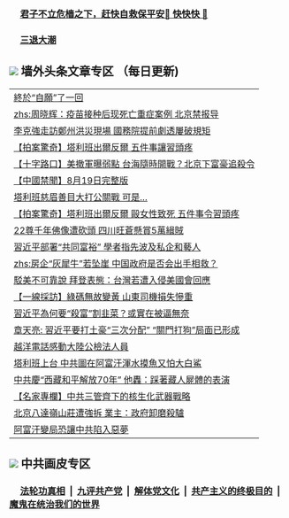 
 ### &nbsp;&nbsp;&nbsp;&nbsp; [君子不立危樯之下，赶快自救保平安🍎 快快快 📩](https://github.com/pwgy/td/blob/master/README.md)

 ### &nbsp;&nbsp;&nbsp;&nbsp; [三退大潮](https://cdn.cgei.work/?key=wjsottsjpndjwfkg&pin=65881581&ag=ogQuit&from=pw2) 

## <img src="https://img.icons8.com/cute-clipart/2x/circled-right.png"> 墙外头条文章专区 （每日更新)

<Table>
<tr><td colspan="2" align="left"><a href="https://cdn.cgei.work/?ag=c1486301&key=wjsottsjpndjwfkg&from=pw2">終於“自願”了一回
</a></td></tr>
<tr><td colspan="2" align="left"><a href="https://cdn.cgei.work/?ag=c1486390&key=wjsottsjpndjwfkg&from=pw2">zhs:周晓辉：疫苗接种后现死亡重症案例 北京禁报导</a></td></tr>
<tr><td colspan="2" align="left"><a href="https://cdn.cgei.work/?ag=c1486344&key=wjsottsjpndjwfkg&from=pw2">李克強走訪鄭州洪災現場 國務院提前劇透屢破規矩
</a></td></tr>
<tr><td colspan="2" align="left"><a href="https://cdn.cgei.work/?ag=c1486324&key=wjsottsjpndjwfkg&from=pw2">【拍案驚奇】塔利班出爾反爾 五件事讓習頭疼
</a></td></tr>
<tr><td colspan="2" align="left"><a href="https://cdn.cgei.work/?ag=c1486336&key=wjsottsjpndjwfkg&from=pw2">【十字路口】美撤軍曝弱點 台海隨時開戰？北京下富豪追殺令
</a></td></tr>
<tr><td colspan="2" align="left"><a href="https://cdn.cgei.work/?ag=c1486309&key=wjsottsjpndjwfkg&from=pw2">【中國禁聞】8月19日完整版
</a></td></tr>
<tr><td colspan="2" align="left"><a href="https://cdn.cgei.work/?ag=c1486399&key=wjsottsjpndjwfkg&from=pw2">塔利班慈眉善目大打公關戰 可是…
</a></td></tr>
<tr><td colspan="2" align="left"><a href="https://cdn.cgei.work/?ag=c1486337&key=wjsottsjpndjwfkg&from=pw2">【拍案驚奇】塔利班出爾反爾 毆女性致死 五件事令習頭疼
</a></td></tr>
<tr><td colspan="2" align="left"><a href="https://cdn.cgei.work/?ag=c1486355&key=wjsottsjpndjwfkg&from=pw2">22尊千年佛像遭砍頭 四川旺蒼懸賞5萬緝賊
</a></td></tr>
<tr><td colspan="2" align="left"><a href="https://cdn.cgei.work/?ag=c1486360&key=wjsottsjpndjwfkg&from=pw2">習近平部署“共同富裕” 學者指先波及私企和藝人
</a></td></tr>
<tr><td colspan="2" align="left"><a href="https://cdn.cgei.work/?ag=c1486308&key=wjsottsjpndjwfkg&from=pw2">zhs:房企“灰犀牛”若坠崖 中国政府是否会出手相救？</a></td></tr>
<tr><td colspan="2" align="left"><a href="https://cdn.cgei.work/?ag=c1486395&key=wjsottsjpndjwfkg&from=pw2">駁美不可靠說 拜登表態：台灣若遭入侵美國會回應
</a></td></tr>
<tr><td colspan="2" align="left"><a href="https://cdn.cgei.work/?ag=c1486397&key=wjsottsjpndjwfkg&from=pw2">【一線採訪】綠碼無故變黃 山東司機損失慘重
</a></td></tr>
<tr><td colspan="2" align="left"><a href="https://cdn.cgei.work/?ag=c1486365&key=wjsottsjpndjwfkg&from=pw2">習近平為何要“殺富”割韭菜？或實在被逼無奈
</a></td></tr>
<tr><td colspan="2" align="left"><a href="https://cdn.cgei.work/?ag=c1486353&key=wjsottsjpndjwfkg&from=pw2">章天亮: 習近平要打土豪“三次分配”  “關門打狗”局面已形成
</a></td></tr>
<tr><td colspan="2" align="left"><a href="https://cdn.cgei.work/?ag=c1486388&key=wjsottsjpndjwfkg&from=pw2">越洋電話感動大陸公檢法人員
</a></td></tr>
<tr><td colspan="2" align="left"><a href="https://cdn.cgei.work/?ag=c1486402&key=wjsottsjpndjwfkg&from=pw2">塔利班上台 中共圖在阿富汗渾水摸魚又怕大白鯊
</a></td></tr>
<tr><td colspan="2" align="left"><a href="https://cdn.cgei.work/?ag=c1486352&key=wjsottsjpndjwfkg&from=pw2">中共慶“西藏和平解放70年” 他轟：踩著藏人屍體的表演
</a></td></tr>
<tr><td colspan="2" align="left"><a href="https://cdn.cgei.work/?ag=c1486315&key=wjsottsjpndjwfkg&from=pw2">【名家專欄】中共三管齊下的核生化武器戰略
</a></td></tr>
<tr><td colspan="2" align="left"><a href="https://cdn.cgei.work/?ag=c1486382&key=wjsottsjpndjwfkg&from=pw2">北京八達嶺山莊遭強拆 業主：政府卸磨殺驢
</a></td></tr>
<tr><td colspan="2" align="left"><a href="https://cdn.cgei.work/?ag=c1486339&key=wjsottsjpndjwfkg&from=pw2">阿富汗變局恐讓中共陷入惡夢
</a></td></tr>
 </Table>

 ## <img src="https://img.icons8.com/cute-clipart/2x/circled-right.png"> 中共画皮专区
 ### &nbsp;&nbsp;&nbsp;&nbsp; [法轮功真相](https://github.com/begood0513/basic/blob/master/README.md) &nbsp;|&nbsp; [九评共产党](https://github.com/begood0513/9ping.md/blob/master/README.md) &nbsp;|&nbsp; [解体党文化](https://github.com/begood0513/jtdwh.md/blob/master/README.md)   &nbsp;|&nbsp; [共产主义的终极目的](https://github.com/begood0513/gczydzjmd.md/blob/master/README.md) &nbsp;|&nbsp; [魔鬼在统治我们的世界](https://github.com/begood0513/gczydzjmd.md/blob/master/README.md) 
